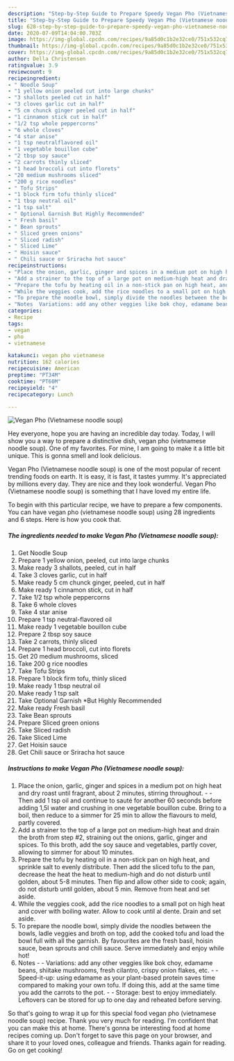 ```yaml
---
description: "Step-by-Step Guide to Prepare Speedy Vegan Pho (Vietnamese noodle soup)"
title: "Step-by-Step Guide to Prepare Speedy Vegan Pho (Vietnamese noodle soup)"
slug: 628-step-by-step-guide-to-prepare-speedy-vegan-pho-vietnamese-noodle-soup
date: 2020-07-09T14:04:00.703Z
image: https://img-global.cpcdn.com/recipes/9a85d0c1b2e32ce0/751x532cq70/vegan-pho-vietnamese-noodle-soup-recipe-main-photo.jpg
thumbnail: https://img-global.cpcdn.com/recipes/9a85d0c1b2e32ce0/751x532cq70/vegan-pho-vietnamese-noodle-soup-recipe-main-photo.jpg
cover: https://img-global.cpcdn.com/recipes/9a85d0c1b2e32ce0/751x532cq70/vegan-pho-vietnamese-noodle-soup-recipe-main-photo.jpg
author: Della Christensen
ratingvalue: 3.9
reviewcount: 9
recipeingredient:
- " Noodle Soup"
- "1 yellow onion peeled cut into large chunks"
- "3 shallots peeled cut in half"
- "3 cloves garlic cut in half"
- "5 cm chunck ginger peeled cut in half"
- "1 cinnamon stick cut in half"
- "1/2 tsp whole peppercorns"
- "6 whole cloves"
- "4 star anise"
- "1 tsp neutralflavored oil"
- "1 vegetable bouillon cube"
- "2 tbsp soy sauce"
- "2 carrots thinly sliced"
- "1 head broccoli cut into florets"
- "20 medium mushrooms sliced"
- "200 g rice noodles"
- " Tofu Strips"
- "1 block firm tofu thinly sliced"
- "1 tbsp neutral oil"
- "1 tsp salt"
- " Optional Garnish But Highly Recommended"
- " Fresh basil"
- " Bean sprouts"
- " Sliced green onions"
- " Sliced radish"
- " Sliced Lime"
- " Hoisin sauce"
- " Chili sauce or Sriracha hot sauce"
recipeinstructions:
- "Place the onion, garlic, ginger and spices in a medium pot on high heat and dry roast until fragrant, about 2 minutes, stirring throughout.   Then add 1 tsp oil and continue to sauté for another 60 seconds before adding 1,5l water and crushing in one vegetable bouillon cube. Bring to a boil, then reduce to a simmer for 25 min to allow the flavours to meld, partly covered."
- "Add a strainer to the top of a large pot on medium-high heat and drain the broth from step #2, straining out the onions, garlic, ginger and spices. To this broth, add the soy sauce and vegetables, partly cover, allowing to simmer for about 10 minutes."
- "Prepare the tofu by heating oil in a non-stick pan on high heat, and sprinkle salt to evenly distribute. Then add the sliced tofu to the pan, decrease the heat the heat to medium-high and do not disturb until golden, about 5-8 minutes. Then flip and allow other side to cook; again, do not disturb until golden, about 5 min. Remove from heat and set aside."
- "While the veggies cook, add the rice noodles to a small pot on high heat and cover with boiling water. Allow to cook until al dente. Drain and set aside."
- "To prepare the noodle bowl, simply divide the noodles between the bowls, ladle veggies and broth on top, add the cooked tofu and load the bowl full with all the garnish. By favourites are the fresh basil, hoisin sauce, bean sprouts and chili sauce. Serve immediately and enjoy while hot!"
- "Notes  Variations: add any other veggies like bok choy, edamame beans, shiitake mushrooms, fresh cilantro, crispy onion flakes, etc.   Speed-it-up: using edamame as your plant-based protein saves time compared to making your own tofu. If doing this, add at the same time you add the carrots to the pot.   Storage: best to enjoy immediately. Leftovers can be stored for up to one day and reheated before serving."
categories:
- Recipe
tags:
- vegan
- pho
- vietnamese

katakunci: vegan pho vietnamese 
nutrition: 162 calories
recipecuisine: American
preptime: "PT34M"
cooktime: "PT60M"
recipeyield: "4"
recipecategory: Lunch

---
```



![Vegan Pho (Vietnamese noodle soup)](https://img-global.cpcdn.com/recipes/9a85d0c1b2e32ce0/751x532cq70/vegan-pho-vietnamese-noodle-soup-recipe-main-photo.jpg)

Hey everyone, hope you are having an incredible day today. Today, I will show you a way to prepare a distinctive dish, vegan pho (vietnamese noodle soup). One of my favorites. For mine, I am going to make it a little bit unique. This is gonna smell and look delicious.

Vegan Pho (Vietnamese noodle soup) is one of the most popular of recent trending foods on earth. It is easy, it is fast, it tastes yummy. It's appreciated by millions every day. They are nice and they look wonderful. Vegan Pho (Vietnamese noodle soup) is something that I have loved my entire life.




To begin with this particular recipe, we have to prepare a few components. You can have vegan pho (vietnamese noodle soup) using 28 ingredients and 6 steps. Here is how you cook that.

<!--inarticleads1-->

##### The ingredients needed to make Vegan Pho (Vietnamese noodle soup):

1. Get  Noodle Soup
1. Prepare 1 yellow onion, peeled, cut into large chunks
1. Make ready 3 shallots, peeled, cut in half
1. Take 3 cloves garlic, cut in half
1. Make ready 5 cm chunck ginger, peeled, cut in half
1. Make ready 1 cinnamon stick, cut in half
1. Take 1/2 tsp whole peppercorns
1. Take 6 whole cloves
1. Take 4 star anise
1. Prepare 1 tsp neutral-flavored oil
1. Make ready 1 vegetable bouillon cube
1. Prepare 2 tbsp soy sauce
1. Take 2 carrots, thinly sliced
1. Prepare 1 head broccoli, cut into florets
1. Get 20 medium mushrooms, sliced
1. Take 200 g rice noodles
1. Take  Tofu Strips
1. Prepare 1 block firm tofu, thinly sliced
1. Make ready 1 tbsp neutral oil
1. Make ready 1 tsp salt
1. Take  Optional Garnish *But Highly Recommended
1. Make ready  Fresh basil
1. Take  Bean sprouts
1. Prepare  Sliced green onions
1. Take  Sliced radish
1. Take  Sliced Lime
1. Get  Hoisin sauce
1. Get  Chili sauce or Sriracha hot sauce




<!--inarticleads2-->

##### Instructions to make Vegan Pho (Vietnamese noodle soup):

1. Place the onion, garlic, ginger and spices in a medium pot on high heat and dry roast until fragrant, about 2 minutes, stirring throughout.  -  - Then add 1 tsp oil and continue to sauté for another 60 seconds before adding 1,5l water and crushing in one vegetable bouillon cube. Bring to a boil, then reduce to a simmer for 25 min to allow the flavours to meld, partly covered.
1. Add a strainer to the top of a large pot on medium-high heat and drain the broth from step #2, straining out the onions, garlic, ginger and spices. To this broth, add the soy sauce and vegetables, partly cover, allowing to simmer for about 10 minutes.
1. Prepare the tofu by heating oil in a non-stick pan on high heat, and sprinkle salt to evenly distribute. Then add the sliced tofu to the pan, decrease the heat the heat to medium-high and do not disturb until golden, about 5-8 minutes. Then flip and allow other side to cook; again, do not disturb until golden, about 5 min. Remove from heat and set aside.
1. While the veggies cook, add the rice noodles to a small pot on high heat and cover with boiling water. Allow to cook until al dente. Drain and set aside.
1. To prepare the noodle bowl, simply divide the noodles between the bowls, ladle veggies and broth on top, add the cooked tofu and load the bowl full with all the garnish. By favourites are the fresh basil, hoisin sauce, bean sprouts and chili sauce. Serve immediately and enjoy while hot!
1. Notes -  - Variations: add any other veggies like bok choy, edamame beans, shiitake mushrooms, fresh cilantro, crispy onion flakes, etc.  -  - Speed-it-up: using edamame as your plant-based protein saves time compared to making your own tofu. If doing this, add at the same time you add the carrots to the pot.  -  - Storage: best to enjoy immediately. Leftovers can be stored for up to one day and reheated before serving.




So that's going to wrap it up for this special food vegan pho (vietnamese noodle soup) recipe. Thank you very much for reading. I'm confident that you can make this at home. There's gonna be interesting food at home recipes coming up. Don't forget to save this page on your browser, and share it to your loved ones, colleague and friends. Thanks again for reading. Go on get cooking!
